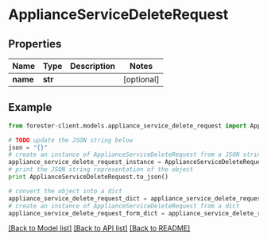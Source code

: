 # ApplianceServiceDeleteRequest


## Properties

Name | Type | Description | Notes
------------ | ------------- | ------------- | -------------
**name** | **str** |  | [optional] 

## Example

```python
from forester-client.models.appliance_service_delete_request import ApplianceServiceDeleteRequest

# TODO update the JSON string below
json = "{}"
# create an instance of ApplianceServiceDeleteRequest from a JSON string
appliance_service_delete_request_instance = ApplianceServiceDeleteRequest.from_json(json)
# print the JSON string representation of the object
print ApplianceServiceDeleteRequest.to_json()

# convert the object into a dict
appliance_service_delete_request_dict = appliance_service_delete_request_instance.to_dict()
# create an instance of ApplianceServiceDeleteRequest from a dict
appliance_service_delete_request_form_dict = appliance_service_delete_request.from_dict(appliance_service_delete_request_dict)
```
[[Back to Model list]](../README.md#documentation-for-models) [[Back to API list]](../README.md#documentation-for-api-endpoints) [[Back to README]](../README.md)


